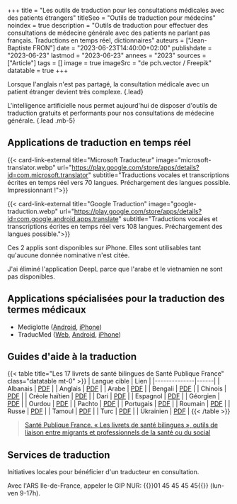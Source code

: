 +++
title = "Les outils de traduction pour les consultations médicales avec des patients étrangers"
titleSeo = "Outils de traduction pour médecins"
noindex = true
description = "Outils de traduction pour effectuer des consultations de médecine générale avec des patients ne parlant pas français. Traductions en temps réel, dictionnaires"
auteurs = ["Jean-Baptiste FRON"]
date = "2023-06-23T14:40:00+02:00"
publishdate = "2023-06-23"
lastmod = "2023-06-23"
annees = "2023"
sources = ["Article"]
tags = []
image = true
imageSrc = "de pch.vector / Freepik"
datatable = true
+++

Lorsque l'anglais n'est pas partagé, la consultation médicale avec un patient étranger devient très complexe.
{.lead}

L'intelligence artificielle nous permet aujourd'hui de disposer d'outils de traduction gratuits et performants pour nos consultations de médecine générale.
{.lead .mb-5}

## Applications de traduction en temps réel

{{< card-link-external title="Microsoft Traducteur" image="microsoft-translator.webp" url="https://play.google.com/store/apps/details?id=com.microsoft.translator" subtitle="Traductions vocales et transcriptions écrites en temps réel vers 70 langues. Préchargement des langues possible. Impressionnant !">}}

{{< card-link-external title="Google Traduction" image="google-traduction.webp" url="https://play.google.com/store/apps/details?id=com.google.android.apps.translate" subtitle="Traductions vocales et transcriptions écrites en temps réel vers 108 langues. Préchargement des langues possible.">}}

Ces 2 applis sont disponibles sur iPhone. Elles sont utilisables tant qu'aucune donnée nominative n'est citée.

J'ai éliminé l'application DeepL parce que l'arabe et le vietnamien ne sont pas disponibles.

## Applications spécialisées pour la traduction des termes médicaux

- Mediglotte ([Android](https://play.google.com/store/search?q=mediglotte&c=apps), [iPhone](https://apps.apple.com/fr/app/mediglotte/id1530674172))
- TraducMed ([Web](http://www.traducmed.fr/), [Android](https://play.google.com/store/apps/details?id=fr.bilog.traducmed&hl=fr), [iPhone](https://apps.apple.com/us/app/traducmed/id1072676163))

## Guides d'aide à la traduction

{{< table title="Les 17 livrets de santé bilingues de Santé Publique France" class="datatable mt-0" >}}
| Langue cible | Lien |
|--------------|------|
| Albanais  | [PDF](https://www.santepubliquefrance.fr/docs/livret-de-sante-bilingue-francais-albanais) |
| Anglais  | [PDF](https://www.santepubliquefrance.fr/docs/livret-de-sante-bilingue-francais-anglais) |
| Arabe  | [PDF](https://www.santepubliquefrance.fr/docs/livret-de-sante-bilingue-francais-arabe) |
| Bengali    | [PDF](https://www.santepubliquefrance.fr/docs/livret-de-sante-bilingue-francais-bengali) |
| Chinois  | [PDF](https://www.santepubliquefrance.fr/docs/livret-de-sante-bilingue-francais-chinois) |
| Créole haïtien  | [PDF](https://www.santepubliquefrance.fr/docs/livret-de-sante-bilingue-francais-creole-haitien) |
| Dari    | [PDF](https://www.santepubliquefrance.fr/docs/livret-de-sante-bilingue-francais-dari) |
| Espagnol    | [PDF](https://www.santepubliquefrance.fr/docs/livret-de-sante-bilingue-francais-espagnol) |
| Géorgien    | [PDF](https://www.santepubliquefrance.fr/docs/livret-de-sante-bilingue-francais-georgien) |
| Ourdou    | [PDF](https://www.santepubliquefrance.fr/docs/livret-de-sante-bilingue-francais-ourdou) |
| Pachto    | [PDF](https://www.santepubliquefrance.fr/docs/livret-de-sante-bilingue-francais-pachto) |
| Portugais  | [PDF](https://www.santepubliquefrance.fr/docs/livret-de-sante-bilingue-francais-portugais) |
| Roumain  | [PDF](https://www.santepubliquefrance.fr/docs/livret-de-sante-bilingue-francais-roumain) |
| Russe    | [PDF](https://www.santepubliquefrance.fr/docs/livret-de-sante-bilingue-francais-russe) |
| Tamoul    | [PDF](https://www.santepubliquefrance.fr/docs/livret-de-sante-bilingue-francais-tamoul) |
| Turc  | [PDF](https://www.santepubliquefrance.fr/docs/livret-de-sante-bilingue-francais-turc) |
| Ukrainien    | [PDF](https://www.santepubliquefrance.fr/docs/livret-de-sante-bilingue-francais-ukrainien) |
{{< /table >}}

> [Santé Publique France. « Les livrets de santé bilingues », outils de liaison entre migrants et professionnels de la santé ou du social](https://www.santepubliquefrance.fr/revues/les-livrets-de-sante-bilingues-outils-de-liaison-entre-migrants-et-professionnels-de-la-sante-ou-du-social)

## Services de traduction

Initiatives locales pour bénéficier d'un traducteur en consultation.

Avec l'ARS Ile-de-France, appeler le GIP NUR: {{<phone>}}01 45 45 45 45{{</phone>}} (lun-ven 9-17h).
